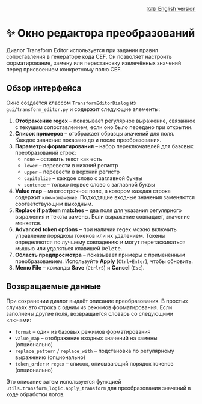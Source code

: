 <p align="right"><a href="transform_editor.md">🇬🇧 English version</a></p>

# ✨ Окно редактора преобразований

Диалог Transform Editor используется при задании правил сопоставления в генераторе кода CEF. Он позволяет настроить форматирование, замену или перестановку извлечённых значений перед присвоением конкретному полю CEF.

## Обзор интерфейса

Окно создаётся классом `TransformEditorDialog` из `gui/transform_editor.py` и содержит следующие элементы:

1. **Отображение regex** – показывает регулярное выражение, связанное с текущим сопоставлением, если оно было передано при открытии.
2. **Список примеров** – отображает образцы значений для поля. Каждое значение показано до и после преобразования.
3. **Параметры форматирования** – набор переключателей для базовых преобразований строк:
   - `none` – оставить текст как есть
   - `lower` – перевести в нижний регистр
   - `upper` – перевести в верхний регистр
   - `capitalize` – каждое слово с заглавной буквы
   - `sentence` – только первое слово с заглавной буквы
4. **Value map** – многострочное поле, в котором каждая строка содержит `ключ=значение`. Подходящие входные значения заменяются соответствующим выходным.
5. **Replace if pattern matches** – два поля для указания регулярного выражения и текста замены. Если выражение совпадает, значение меняется.
6. **Advanced token options** – при наличии regex можно включить управление порядком токенов или их удалением. Токены определяются по лучшему совпадению и могут перетаскиваться мышью или удаляться клавишей <kbd>Delete</kbd>.
7. **Область предпросмотра** – показывает примеры с применённым преобразованием. Используйте **Apply** (`Ctrl+Enter`), чтобы обновить.
8. **Меню File** – команды **Save** (`Ctrl+S`) и **Cancel** (`Esc`).

## Возвращаемые данные

При сохранении диалог выдаёт описание преобразования. В простых случаях это строка с одним из режимов форматирования. Если заполнены другие поля, возвращается словарь со следующими ключами:

- `format` – один из базовых режимов форматирования
- `value_map` – отображение входных значений на замены (опционально)
- `replace_pattern` / `replace_with` – подстановка по регулярному выражению (опционально)
- `token_order` и `regex` – список, описывающий порядок токенов (опционально)

Это описание затем используется функцией `utils.transform_logic.apply_transform` для преобразования значений в ходе обработки логов.
